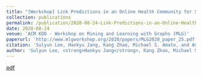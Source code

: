 ```yaml
---
title: "[Workshop] Link Predictions in an Online Health Community for Smoking Cessation"
collection: publications
permalink: /publication/2020-08-24-Link-Predictions-in-an-Online-Health-Community-for-Smoking-Cessation
date: 2020-08-24
venue: 'ACM KDD - Workshop on Mining and Learning with Graphs (MLG)'
paperurl: 'http://www.mlgworkshop.org/2020/papers/MLG2020_paper_25.pdf'
citation: 'Sulyun Lee, Hankyu Jang, Kang Zhao, Michael S. Amato, and Amanda L. Graham. 2020. &quot;Link Predictions in an Online Health Community for Smoking Cessation&quot; <i>In Proceedings of the 15th International Workshop on Mining and Learning with Graphs (MLG)</i>'
author: 'Sulyun Lee, <strong>Hankyu Jang</strong>, Kang Zhao, Michael S. Amato, and Amanda L. Graham'
---
```


[pdf](http://HankyuJang.github.io/files/paper/MLG20_multi_relational_link_prediction.pdf)
